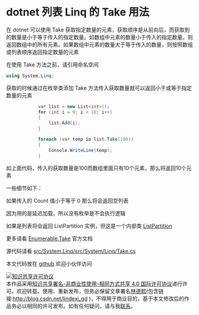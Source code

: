 # dotnet 列表 Linq 的 Take 用法

在 dotnet 可以使用 Take 获取指定数量的元素，获取顺序是从前向后，而获取到的数量是小于等于传入的指定数量。如数组中元素的数量小于传入的指定数量，则返回数组中的所有元素。如果数组中元素的数量大于等于传入的数量，则按照数组或列表顺序返回指定数量的元素

<!--more-->
<!-- CreateTime:2019/10/24 9:04:23 -->

<!-- csdn -->

在使用 Take 方法之前，请引用命名空间

```csharp
using System.Linq;
```

获取的时候通过在枚举类添加 Take 方法传入获取数量就可以返回小于或等于指定数量的元素

```csharp
            var list = new List<int>();
            for (int i = 0; i < 10; i++)
            {
                list.Add(i);
            }

            foreach (var temp in list.Take(100))
            {
                Console.WriteLine(temp);
            }
```

如上面代码，传入的获取数量是100而数组里面只有10个元素，那么将返回10个元素

一些细节如下：

如果传入的 Count 值小于等于 0 那么将会返回空列表

因为用的是延迟加载，所以没有枚举是不会执行逻辑

如果是列表将会返回 ListPartition 实例，但这是一个内部类 [ListPartition](https://github.com/dotnet/corefx/blob/fc89c884e99ef3fd920dbe75fbbaf797b02a944f/src/System.Linq/src/System/Linq/Partition.SpeedOpt.cs#L155)

更多请看 [Enumerable.Take](https://docs.microsoft.com/zh-cn/dotnet/api/system.linq.enumerable.take?view=netframework-4.8 ) 官方文档

源代码请看 [src/System.Linq/src/System/Linq/Take.cs](https://github.com/dotnet/corefx/blob/50fc80c8023060d61a826b01733a93840018fe92/src/System.Linq/src/System/Linq/Take.cs )

本文代码放在 [github](https://github.com/lindexi/lindexi_gd/tree/230bef81356c0a666671be533adf2bdd25d96c6f/Gacwhecruinlkreeu) 欢迎小伙伴访问

<a rel="license" href="http://creativecommons.org/licenses/by-nc-sa/4.0/"><img alt="知识共享许可协议" style="border-width:0" src="https://licensebuttons.net/l/by-nc-sa/4.0/88x31.png" /></a><br />本作品采用<a rel="license" href="http://creativecommons.org/licenses/by-nc-sa/4.0/">知识共享署名-非商业性使用-相同方式共享 4.0 国际许可协议</a>进行许可。欢迎转载、使用、重新发布，但务必保留文章署名[林德熙](http://blog.csdn.net/lindexi_gd)(包含链接:http://blog.csdn.net/lindexi_gd )，不得用于商业目的，基于本文修改后的作品务必以相同的许可发布。如有任何疑问，请与我[联系](mailto:lindexi_gd@163.com)。  
